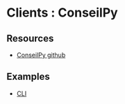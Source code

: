 Clients : ConseilPy
===

Resources
---

 - [ConseilPy github](https://github.com/baking-bad/conseilpy#filtering-results)

Examples
---

 - [CLI](clients-conseilpy-cli.md)

